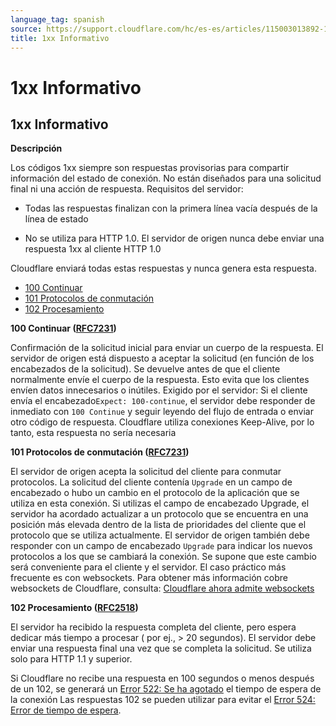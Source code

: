 ```yaml
---
language_tag: spanish
source: https://support.cloudflare.com/hc/es-es/articles/115003013892-1xx-Informativo
title: 1xx Informativo
---
```


# 1xx Informativo

## 1xx Informativo

**Descripción**

Los códigos 1xx siempre son respuestas provisorias para compartir información del estado de conexión. No están diseñados para una solicitud final ni una acción de respuesta. Requisitos del servidor:

-   Todas las respuestas finalizan con la primera línea vacía después de la línea de estado

-   No se utiliza para HTTP 1.0. El servidor de origen nunca debe enviar una respuesta 1xx al cliente HTTP 1.0

Cloudflare enviará todas estas respuestas y nunca genera esta respuesta.

-   [100 Continuar](https://support.cloudflare.com/hc/es-es/articles/115003013892-1xx-Informativo#code_100)
-   [101 Protocolos de conmutación](https://support.cloudflare.com/hc/es-es/articles/115003013892-1xx-Informativo#code_101)
-   [102 Procesamiento](https://support.cloudflare.com/hc/es-es/articles/115003013892-1xx-Informativo#code_102)

**100 Continuar ([RFC7231](https://tools.ietf.org/html/rfc7231))**

Confirmación de la solicitud inicial para enviar un cuerpo de la respuesta. El servidor de origen está dispuesto a aceptar la solicitud (en función de los encabezados de la solicitud). Se devuelve antes de que el cliente normalmente envíe el cuerpo de la respuesta. Esto evita que los clientes envíen datos innecesarios o inútiles. Exigido por el servidor: Si el cliente envía el encabezado`Expect: 100-continue`, el servidor debe responder de inmediato con `100 Continue` y seguir leyendo del flujo de entrada o enviar otro código de respuesta. Cloudflare utiliza conexiones Keep-Alive, por lo tanto, esta respuesta no sería necesaria

**101 Protocolos de conmutación ([RFC7231](https://tools.ietf.org/html/rfc7231))**

El servidor de origen acepta la solicitud del cliente para conmutar protocolos. La solicitud del cliente contenía `Upgrade` en un campo de encabezado o hubo un cambio en el protocolo de la aplicación que se utiliza en esta conexión. Si utilizas el campo de encabezado Upgrade, el servidor ha acordado actualizar a un protocolo que se encuentra en una posición más elevada dentro de la lista de prioridades del cliente que el protocolo que se utiliza actualmente. El servidor de origen también debe responder con un campo de encabezado `Upgrade` para indicar los nuevos protocolos a los que se cambiará la conexión. Se supone que este cambio será conveniente para el cliente y el servidor. El caso práctico más frecuente es con websockets. Para obtener más información cobre websockets de Cloudflare, consulta: [Cloudflare ahora admite websockets](https://blog.cloudflare.com/cloudflare-now-supports-websockets/)

**102 Procesamiento ([RFC2518](https://tools.ietf.org/html/rfc2518))**

El servidor ha recibido la respuesta completa del cliente, pero espera dedicar más tiempo a procesar ( por ej., > 20 segundos). El servidor debe enviar una respuesta final una vez que se completa la solicitud. Se utiliza solo para HTTP 1.1 y superior.

Si Cloudflare no recibe una respuesta en 100 segundos o menos después de un 102, se generará un [Error 522: Se ha agotado](https://support.cloudflare.com/hc/articles/115003011431#522error) el tiempo de espera de la conexión Las respuestas 102 se pueden utilizar para evitar el [Error 524: Error de tiempo de espera](https://support.cloudflare.com/hc/articles/115003011431#524error).
